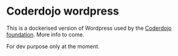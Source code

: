# Coderdojo wordpress

This is a dockerised version of Wordpress used by the [Coderdojo foundation](https://coderdojo.com). More info to come.

For dev purpose only at the moment.
